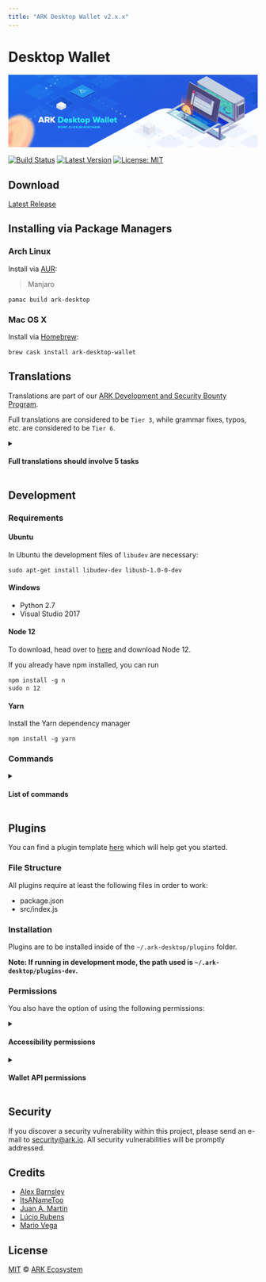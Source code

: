 ```yaml
---
title: "ARK Desktop Wallet v2.x.x"
---
```


# Desktop Wallet

![ARK Desktop](./assets/desktop/banner.png)

[![Build Status](https://badgen.now.sh/circleci/github/ARKEcosystem/desktop-wallet)](https://circleci.com/gh/ARKEcosystem/desktop-wallet)
[![Latest Version](https://badgen.now.sh/github/release/ARKEcosystem/desktop-wallet)](https://github.com/ARKEcosystem/desktop-wallet/releases)
[![License: MIT](https://badgen.now.sh/badge/license/MIT/green)](https://opensource.org/licenses/MIT)

## Download

[Latest Release](https://github.com/ARKEcosystem/ark-desktop/releases)

## Installing via Package Managers

### Arch Linux

Install via [AUR](https://aur.archlinux.org/packages/ark-desktop):

> Manjaro

```shell
pamac build ark-desktop
```

### Mac OS X

Install via [Homebrew](https://brew.sh/):

```shell
brew cask install ark-desktop-wallet
```

## Translations

Translations are part of our [ARK Development and Security Bounty Program](https://blog.ark.io/ark-development-and-security-bounty-program-a95122d06879).

Full translations are considered to be `Tier 3`, while grammar fixes, typos, etc. are considered to be `Tier 6`.

<details>
<summary>
  <h4>Full translations should involve 5 tasks</h4>
</summary>

- Create a pull request for the language you are going to translate. If you have doubts about something, use English to explain them.
- Translate the textual content of the application, using the [English language file](https://github.com/ARKEcosystem/desktop-wallet/blob/develop/src/renderer/i18n/locales/en-US.js) as the reference. To do that, a new file, with the language locale code should be created. The name of the file should be a valid [RFC 5646](https://tools.ietf.org/html/rfc5646) and should be located at `src/renderer/i18n/locales/LANGUAGE.js`. Thanks to [vue-i18n-extract](https://github.com/pixari/vue-i18n-extract), it is possible to execute `yarn i18n src/renderer/i18n/locales/LANGUAGE.js` to find suggestions of missing translations.
- Add the language to the [English language file](https://github.com/ARKEcosystem/desktop-wallet/blob/develop/src/renderer/i18n/locales/en-US.js) at the `LANGUAGES` key.
- Update the [date and time formats file](https://github.com/ARKEcosystem/desktop-wallet/blob/develop/src/renderer/i18n/date-time-formats.js) to include the short and long format that are used commonly by native speakers.
- Update the [number formats file](https://github.com/ARKEcosystem/desktop-wallet/blob/develop/src/renderer/i18n/number-formats.js) to include the preferred way of displaying currencies used commonly by native speakers.
- Add the language at the `I18N.enabledLocales` array at the [main configuration file](https://github.com/ARKEcosystem/desktop-wallet/blob/develop/config/index.js). This step is necessary to make the language would not be available.
- Execute the application. Go to the [ development section](https://github.com/ARKEcosystem/desktop-wallet#development) to learn how to install the requirements and execute it.

</details>

## Development

### Requirements

#### Ubuntu

In Ubuntu the development files of `libudev` are necessary:

```
sudo apt-get install libudev-dev libusb-1.0-0-dev
```

#### Windows

- Python 2.7
- Visual Studio 2017

#### Node 12

To download, head over to [here](https://nodejs.org/en/) and download Node 12.

If you already have npm installed, you can run

```
npm install -g n
sudo n 12
```

#### Yarn

Install the Yarn dependency manager

```
npm install -g yarn
```

### Commands

<details>
<summary>
  <h4>List of commands</h4>
</summary>

```bash
# Install Dependencies
yarn install

# Execute the application. Making changes in the code, updates the application (hot reloading).
yarn dev

# Lint all JS/Vue files in `src` and `__tests__`
yarn lint

# Lint, and fix, all JS/Vue files in `src` and `__tests__`
yarn lint:fix

# Check That All Dependencies Are Used
yarn depcheck

# Collect the Code and Produce a Compressed File
yarn pack

# Build Electron Application for Production (Current OS)
yarn build

# Build Electron Application for Production (Windows)
yarn build:win

# Build Electron Application for Production (Mac)
yarn build:mac

# Build Electron Application for Production (Linux)
yarn build:linux

# Run Unit and End-to-End Tests
yarn test

# Run Unit Tests
yarn test:unit

# Run Unit Tests and Generate and Display the Coverage Report
yarn test:unit:coverage

# Run Unit Tests and Watch for Changes to Re-Run the Tests
yarn test:unit:watch

# Run end-to-end tests, without building the application
yarn test:e2e

# Build the Application and Run End-to-End Tests
yarn test:e2e:full

# List What Translations Are Missing or Unused on a Specific Language. It Could Capture Suggestions That Are Not Accurate
yarn i18n 'src/renderer/i18n/locales/LANGUAGE.js'

# List What English Messages Are Missing or Unused (English Is the Default Language)
yarn i18n:en-US

# List What Translations Are Missing or Unused on Every Language
yarn i18n:all
```

</details>

## Plugins

You can find a plugin template [here](https://github.com/ark-ecosystem-desktop-plugins/template) which will help get you started.

### File Structure

All plugins require at least the following files in order to work: 

- package.json
- src/index.js

### Installation

Plugins are to be installed inside of the `~/.ark-desktop/plugins` folder.

**Note: If running in development mode, the path used is `~/.ark-desktop/plugins-dev`.**

### Permissions

You also have the option of using the following permissions:

<details>
<summary>
  <h4>Accessibility permissions</h4>
</summary>

#### COMPONENTS
Load in custom components.

To be used in combination with other permissions:

- ROUTES
- MENU_ITEMS
- AVATARS
- WALLET_TABS

#### ROUTES

Loads additional routes into the Desktop Wallet.

To be used in combination with other permissions:

- COMPONENTS
- MENU_ITEMS

#### MENU_ITEMS

Loads custom menu items into the Desktop Wallet for the sidebar.

To be used in combination with other permissions:

- ROUTES (required)
- COMPONENTS

#### AVATARS

Plugin contains custom components.

Can be used in combination with the COMPONENTS permission.

#### WALLET_TABS

Allow showing an additional tab/page on the Wallet screen.

Can be used in combination with the COMPONENTS permission.

#### THEMES

Allow additional custom themes for the Desktop Wallet.

</details>

<details>
<summary>
  <h4>Wallet API permissions</h4>
</summary>

#### UI_COMPONENTS

Allow access to the standard Desktop Wallet components used throughout. This gives plugins the ability to look and feel like they are a part of the application.

**`walletApi.components.Button`**

Allows access to all of the Button components:

- ButtonClipboard
- ButtonClose
- ButtonGeneric
- ButtonLayout
- ButtonLetter
- ButtonModal
- ButtonReload
- ButtonSwitch

**`walletApi.components.Collapse`**

Allows access to all of the Collapse components:

- Collapse
- CollapseAccordion

**`walletApi.components.Input`**

Allows access to all of the Input components:

- InputAddress
- InputCurrency
- InputDelegate
- InputFee
- InputField
- InputLanguage
- InputPassword
- InputSelect
- InputSwitch
- InputText

**`walletApi.components.ListDivided`**

Allows access to all of the ListDivided components:

- ListDivided
- ListDividedItem

**`walletApi.components.Loader`**

Allows access to the Loader component

**`walletApi.components.Menu`**

Allows access to all of the Menu components:

- MenuDropdown
- MenuDropdownAlternativeHandler
- MenuDropdownHandler
- MenuDropdownItem
- MenuNavigation
- MenuNavigationItem
- MenuOptions
- MenuOptionsItem
- MenuStep
- MenuStepItem
- MenuTab
- MenuTabItem

**`walletApi.components.TableWrapper`**

Allows access to the TableWrapper component

#### WEBFRAME

Allow showing remote URL pages within a frame. For example, showing the explorer within a page on the Desktop Wallet.

**`walletApi.components.WebFrame`**

#### EVENTS

Allow access to the Desktop Wallet events. For example, an event is triggered every time a new transaction is received.

**`walletApi.eventBus.on(event, callback)`**

Used to listen for an event

**`walletApi.eventBus.off(event, callback)`**

Used to disable listening for an event

**`walletApi.eventBus.emit(event, data)`**

Used to send data to trigger events elsewhere

#### AUDIO

Allow access to play audio from within the Desktop Wallet. For example, they could be used as an announcement for a new transaction.

**`AudioContext`**

#### ALERTS

Allow access to the Desktop Wallet alerts. For example, they could be used for notifications.

**`walletApi.alert.error(...)`**

Trigger an error notification alert

**`walletApi.alert.success(...)`**

Trigger an success notification alert

**`walletApi.alert.info(...)`**

Trigger an info notification alert

**`walletApi.alert.warn(...)`**

Trigger an warn notification alert

#### MESSAGING

Allow WebFrame to have access to a one-way messaging system. E.g. trigger a plugin change when a button is pressed on an external page inside the WebFrame component.

Run `sendToHost(event, data)` from within a WebFrame to trigger a messaging event.

**`walletApi.messages.on(action, eventCallback)`**

Listen for a message from within the WebFrame

#### STORAGE

Allow storing data within the Desktop Wallet, using a key-value pair.

**`walletApi.storage.get(key)`**

Get a single value from the store based on key

**`walletApi.storage.set(key, value)`**

Set a value in the store.

**`walletApi.storage.getOptions()`**

Get all values from the store for the plugin.

#### HTTP

Allow performing external web requests. E.g. accessing the API of a third-party provider. 

**Note: This relies on a whitelist being provided within the `package.json` file**

**`sandbox.walletApi.http.get(url, opts)`**

Perform a GET request

**`sandbox.walletApi.http.post(url, opts)`**

Perform a POST request

#### PEER_CURRENT

Allows access to the currently connected peer. E.g. to fetch additional data from the network.

**`sandbox.walletApi.peers.current.get(url, timeout = 3000)`**

Perform a GET request on the network

**`sandbox.walletApi.peers.current.post(url, timeout = 3000)`**

Perform a POST request on the network

#### PROFILE_CURRENT

Get the currently active profile. E.g. to provide a list of wallets for the user to choose from.

**`sandbox.walletApi.profiles.getCurrent()`**

#### PROFILE_ALL

Get all available profiles. E.g. to provide a list of wallets for the user to choose from which could be network independent.

**`sandbox.walletApi.profiles.all`**

</details>

## Security

If you discover a security vulnerability within this project, please send an e-mail to security@ark.io. All security vulnerabilities will be promptly addressed.

## Credits

- [Alex Barnsley](https://github.com/alexbarnsley)
- [ItsANameToo](https://github.com/ItsANameToo)
- [Juan A. Martín](https://github.com/j-a-m-l)
- [Lúcio Rubens](https://github.com/luciorubeens)
- [Mario Vega](https://github.com/mvega3)

## License

[MIT](LICENSE) © [ARK Ecosystem](https://ark.io)
